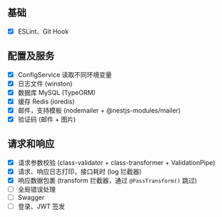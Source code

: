 ## 基础

- [x] ESLint、Git Hook

## 配置及服务

- [x] ConfigService 读取不同环境变量
- [x] 日志文件 (winston)
- [x] 数据库 MySQL (TypeORM)
- [x] 缓存 Redis (ioredis)
- [x] 邮件，支持模板 (nodemailer + @nestjs-modules/mailer)
- [x] 验证码 (邮件 + 图片)

## 请求和响应

- [x] 请求参数校验 (class-validator + class-transformer + ValidationPipe)
- [x] 请求、响应日志打印，接口耗时 (log 拦截器)
- [x] 响应数据包裹 (transform 拦截器，通过 `@PassTransform()` 跳过)
- [ ] 全局错误处理
- [ ] Swagger
- [ ] 登录、JWT 签发
